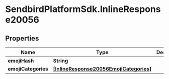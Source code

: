 # SendbirdPlatformSdk.InlineResponse20056

## Properties

Name | Type | Description | Notes
------------ | ------------- | ------------- | -------------
**emojiHash** | **String** |  | [optional] 
**emojiCategories** | [**[InlineResponse20056EmojiCategories]**](InlineResponse20056EmojiCategories.md) |  | [optional] 


